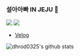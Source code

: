 ### 설아아빠 IN JEJU 👋

<div>
<img src="https://raw.githubusercontent.com/dhrod0325/github-stats-transparent/f2fec06e3969656cfdfc727e37e2d6648a988582/generated/languages.svg"/>
<img src="https://raw.githubusercontent.com/dhrod0325/github-stats-transparent/f2fec06e3969656cfdfc727e37e2d6648a988582/generated/overview.svg"/>
</div>

- [Velog](https://velog.io/@dhrod0325)

![dhrod0325's github stats](https://github-readme-stats.vercel.app/api?username=dhrod0325&show_icons=true)

<!--
**dhrod0325/dhrod0325** is a ✨ _special_ ✨ repository because its `README.md` (this file) appears on your GitHub profile.

Here are some ideas to get you started:

- 🔭 I’m currently working on ...
- 🌱 I’m currently learning ...
- 👯 I’m looking to collaborate on ...
- 🤔 I’m looking for help with ...
- 💬 Ask me about ...
- 📫 How to reach me: ...
- 😄 Pronouns: ...
- ⚡ Fun fact: ...
-->
